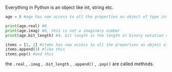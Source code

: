 Everything in Python is an object like int, string etc.

```python
age = 8 #age has now access to all the properties an object of type int has

print(age.real) #8
print(age.imag) #0, this is not a imaginary number
print(age.bit_length) #4, bit length is the length in binary notation required to represent the number 8
```

```python
items = [1, 2] #items has now access to all the properties an object of type list has
items.append(3) #like this
items.pop() #and this
```
the `.real` , `.imag` , `.bit_length` , `.append()` , `.pop()` are called methods.